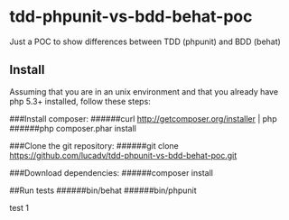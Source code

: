 tdd-phpunit-vs-bdd-behat-poc
============================

Just a POC to show differences between TDD (phpunit) and BDD (behat)

## Install
Assuming that you are in an unix environment and that you already have php 5.3+ installed, follow these steps:

###Install composer: 
######curl http://getcomposer.org/installer | php
######php composer.phar install

###Clone the git repository:
######git clone https://github.com/lucadv/tdd-phpunit-vs-bdd-behat-poc.git

###Download dependencies:
######composer install

##Run tests
######bin/behat 
######bin/phpunit

test 1
